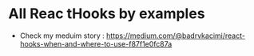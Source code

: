 # All Reac tHooks by examples

- Check my meduim story : https://medium.com/@badrvkacimi/react-hooks-when-and-where-to-use-f87f1e0fc87a 
